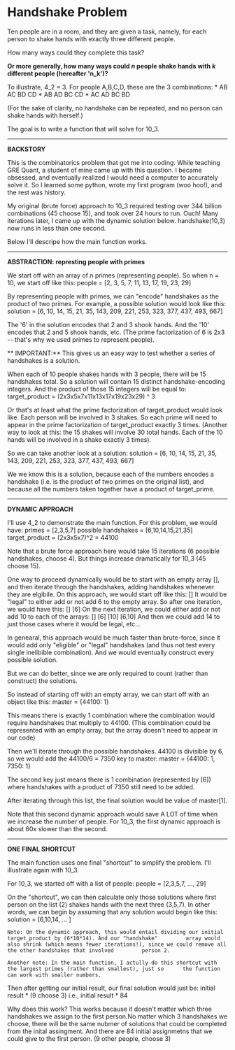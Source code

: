 Handshake Problem
=======================
Ten people are in a room, and they are given a task, namely, for each person to shake hands with exactly three different people.

How many ways could they complete this task?

**Or more generally, how many ways could *n* people shake hands with *k* different people (hereafter 'n_k')?**

To illustrate, 4_2 = 3. For people A,B,C,D, these are the 3 combinations:
		* AB AC BD CD
		* AB AD BC CD
		* AC AD BC BD
		
(For the sake of clarity, no handshake can be repeated, and no person can shake hands with herself.)
	
The goal is to write a function that will solve for 10_3.


---

**BACKSTORY**

This is the combinatorics problem that got me into coding.
While teaching GRE Quant, a student of mine came up with this question.
I became obsessed, and eventually realized I would need a computer to accurately solve it.
So I learned some python, wrote my first program (woo hoo!), and the rest was history.

My original (brute force) approach to 10_3 required testing over 344 billion combinations (45 choose 15), and took over 24 hours to run. Ouch!
Many iterations later, I came up with the dynamic solution below. handshake(10,3) now runs in less than one second.

Below I'll descripe how the main function works.


---


**ABSTRACTION: represting people with primes**

We start off with an array of n primes (representing people). So when n = 10, we start off like this:
    people = [2, 3, 5, 7, 11, 13, 17, 19, 23, 29]

By representing people with primes, we can "encode" handshakes as the product of two primes.
For example, a possible solution would look like this:
	solution = [6, 10, 14, 15, 21, 35, 143, 209, 221, 253, 323, 377, 437, 493, 667]

The '6' in the solution encodes that 2 and 3 shook hands. And the '10' encodes that 2 and 5 shook hands, etc.
	(The prime factorization of 6 is 2x3 -- that's why we used primes to represent people).

** IMPORTANT:** This gives us an easy way to test whether a series of handshakes is a solution.

When each of 10 people shakes hands with 3 people, there will be 15 handshakes total. 
So a solution will contain 15 distinct handshake-encoding integers.
And the product of those 15 integers will be equal to:
	target_product = (2x3x5x7x11x13x17x19x23x29) ^ 3

Or that's at least what the prime factorization of target_product would look like. Each person will be involved in 3 shakes. So each prime will need to appear in the prime factorization of target_product exactly 3 times.
	(Another way to look at this: the 15 shakes will involve 30 total hands. Each of the 10 hands will be involved in a shake exactly 3 times).

So we can take another look at a solution:
	solution = [6, 10, 14, 15, 21, 35, 143, 209, 221, 253, 323, 377, 437, 493, 667]

We we know this is a solution, because each of the numbers encodes a handshake (i.e. is the product of two primes on the original list), and because all the numbers taken together have a product of target_prime.


---

**DYNAMIC APPROACH**

I'll use 4_2 to demonstrate the main function. For this problem, we would have:
	primes = [2,3,5,7]
	possible handshakes = [6,10,14,15,21,35]
	target_product = (2x3x5x7)^2 = 44100

Note that a brute force approach here would take 15 iterations (6 possible handshakes, choose 4). But things increase dramatically for 10_3 (45 choose 15).

One way to proceed dynamically would be to start with an empty array [], and then iterate through the handshakes, adding handshakes whenever they are elgibile.
On this approach, we would start off like this:
	[]
It would be "legal" to either add or not add 6 to the empty array. So after one iteration, we would have this:
	[]
	[6]
On the next iteration, we could either add or not add 10 to each of the arrays:
	[]
	[6]
	[10]
	[6,10]
And then we could add 14 to just those cases where it would be legal, etc...

In genearal, this approach would be much faster than brute-force, since it would add only "eligible" or "legal" handshakes (and thus not test every single inelibible combination).
And we would eventually construct every possible solution.

But we can do better, since we are only required to count (rather than construct) the solutions.

So instead of starting off with an empty array, we can start off with an object like this:
	master = {44100: 1}

This means there is exactly 1 combination where the combination would require handshakes that multiply to 44100.
   (This combination could be represented with an empty array, but the array doesn't need to appear in our code)

Then we'll iterate through the possible handshakes. 44100 is divisible by 6, so we would add the 44100/6 = 7350 key to master:
	master = {44100: 1,
			   7350: 1}

The second key just means there is 1 combination (represented by [6]) where handshakes with a product of 7350 still need to be added.

After iterating through this list, the final solution would be value of master[1].

Note that this second dynamic approach would save A LOT of time when we increase the number of people. For 10_3, the first dynamic approach is about 60x slower than the second.


---

**ONE FINAL SHORTCUT**

The main function uses one final "shortcut" to simplify the problem. I'll illustrate again with 10_3.

For 10_3, we started off with a list of people:
	people = [2,3,5,7, ..., 29]

On the "shortcut", we can then calculate only those solutions where first person on the list (2) shakes hands with the next three (3,5,7).
In other words, we can begin by assuming that any solution would begin like this:
	solution = [6,10,14, ... ]
		
	Note: On the dynamic approach, this would entail dividing our initial target_product by (6*10*14). And our "handshake" 	       array would also shrink (which means fewer iterations!), since we could remove all the other handshakes that involved 	     person 2.
	
	Another note: In the main function, I actully do this shortcut with the largest primes (rather than smallest), just so  	the function can work with smaller numbers.

Then after getting our initial result, our final solution would just be:
		initial result * (9 choose 3)
	i.e.,
		initial result * 84

Why does this work?
	This works because it doesn't matter which three handshakes we assign to the first person.No matter which 3 handshakes we choose, there will be the same nubmer of solutions that could be completed from the inital assingment.
	And there are 84 initial assignmetns that we could give to the first person. (9 other people, choose 3)


